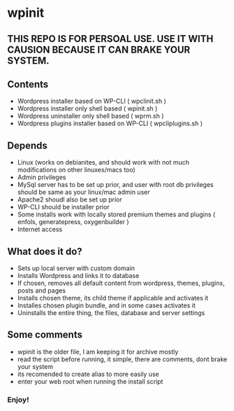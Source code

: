 # wpinit
## THIS REPO IS FOR PERSOAL USE. USE IT WITH CAUSION BECAUSE IT CAN BRAKE YOUR SYSTEM.

## Contents
* Wordpress installer based on WP-CLI ( wpclinit.sh )
* Wordpress installer only shell based ( wpinit.sh )
* Wordpress uninstaller only shell based ( wprm.sh )
* Wordpress plugins installer based on WP-CLI ( wpcliplugins.sh )

## Depends
* Linux (works on debianites, and should work with not much modifications on other linuxes/macs too)
* Admin privileges
* MySql server has to be set up prior, and user with root db privileges should be same as your linux/mac admin user
* Apache2 shoudl also be set up prior
* WP-CLI should be installer prior
* Some installs work with locally stored premium themes and plugins ( enfols, generatepress, oxygenbuilder )
* Internet access

## What does it do?
* Sets up local server with custom domain
* Installs Wordpress and links it to database
* If chosen, removes all default content from wordpress, themes, plugins, posts and pages
* Installs chosen theme, its child theme if applicable and activates it
* Installes chosen plugin bundle, and in some cases activates it
* Uninstalls the entire thing, the files, database and server settings

## Some comments
* wpinit is the older file, I am keeping it for archive mostly
* read the script before running, it simple, there are comments, dont brake your system
* its recomended to create alias to more easily use
* enter your web root when running the install script

### Enjoy!
